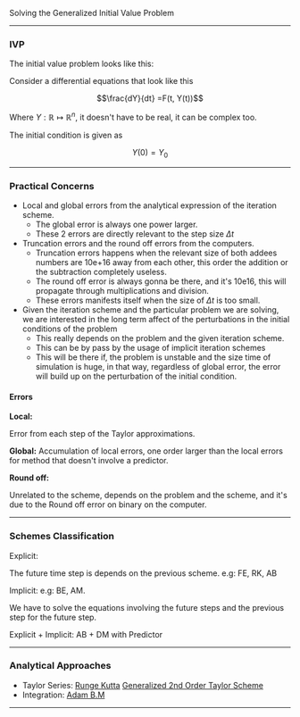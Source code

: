 Solving the Generalized Initial Value Problem 

---

### **IVP**

The initial value problem looks like this: 

Consider a differential equations that look like this

$$\frac{dY}{dt} =F(t, Y(t))$$

Where $Y:\mathbb{R} \mapsto \mathbb{R}^n$, it doesn't have to be real, it can be complex too. 

The initial condition is given as 

$$
Y(0) = Y_0
$$

---

### **Practical Concerns**

* Local and global errors from the analytical expression of the iteration scheme. 
	* The global error is always one power larger. 
	* These 2 errors are directly relevant to the step size $\Delta t$
* Truncation errors and the round off errors from the computers. 
  * Truncation errors happens when the relevant size of both addees numbers are 10e+16 away from each other, this order the addition or the subtraction completely useless.
  * The round off error is always gonna be there, and it's 10e16, this will propagate through multiplications and division. 
  * These errors manifests itself when the size of $\Delta t$ is too small. 
* Given the iteration scheme and the particular problem we are solving, we are interested in the long term affect of the perturbations in the initial conditions of the problem 
	* This really depends on the problem and the given iteration scheme. 
	* This can be by pass by the usage of implicit iteration schemes 
	* This will be there if, the problem is unstable and the size time of simulation is huge, in that way, regardless of global error, the error will build up on the perturbation of the initial condition. 

#### **Errors**
**Local:**

Error from each step of the Taylor approximations. 

**Global:**
Accumulation of local errors, one order larger than the local errors for method that doesn't involve a predictor. 

**Round off:**

Unrelated to the scheme, depends on the problem and the scheme, and it's due to the Round off error on binary on the computer. 

---

### **Schemes Classification** 
Explicit: 

The future time step is depends on the previous scheme. 
e.g: FE, RK, AB

Implicit: 
e.g: BE, AM. 

We have to solve the equations involving the future steps and the previous step for the future step. 

Explicit + Implicit: 
AB + DM with Predictor

---

### **Analytical Approaches**

* Taylor Series: [Runge Kutta](Runge%20Kutta.md) [Generalized 2nd Order Taylor Scheme](Generalized%202nd%20Order%20Taylor%20Scheme.md)
* Integration: [Adam B.M](Adam%20B.M.md)

---




